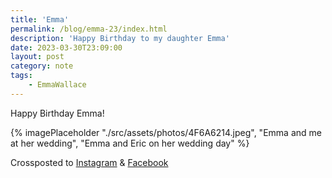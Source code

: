 ```yaml
---
title: 'Emma'
permalink: /blog/emma-23/index.html
description: 'Happy Birthday to my daughter Emma'
date: 2023-03-30T23:09:00
layout: post
category: note
tags:
    - EmmaWallace
---
```

Happy Birthday Emma!

{% imagePlaceholder "./src/assets/photos/4F6A6214.jpeg", "Emma and me at her wedding", "Emma and Eric on her wedding day" %}

Crossposted to [Instagram](https://www.instagram.com/p/CqcHmKKOF3z/) & [Facebook](https://www.facebook.com/ecrosstexas/posts/pfbid02FyTKFcHuEj9BAA3gocM1MP2vkbSSMDa3x5BHD4i6tH3RJAEVQruxcmS1JsT6mtDHl)